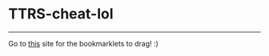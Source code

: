 # TTRS-cheat-lol
---
Go to [this](https://megacode111real.github.io/TTRS-cheat-lol/) site for the bookmarklets to drag!
:)
